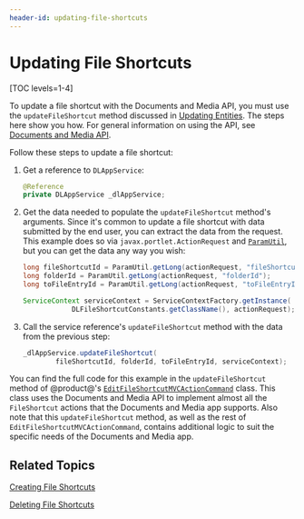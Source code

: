 ```yaml
---
header-id: updating-file-shortcuts
---
```


# Updating File Shortcuts

[TOC levels=1-4]

To update a file shortcut with the Documents and Media API, you must use the 
`updateFileShortcut` method discussed in 
[Updating Entities](/docs/7-2/frameworks/-/knowledge_base/f/updating-entities). 
The steps here show you how. For general information on using the API, see 
[Documents and Media API](/docs/7-2/frameworks/-/knowledge_base/f/documents-and-media-api). 

Follow these steps to update a file shortcut:

1.  Get a reference to `DLAppService`: 

    ```java
    @Reference
    private DLAppService _dlAppService;
    ```

2.  Get the data needed to populate the `updateFileShortcut` method's arguments. 
    Since it's common to update a file shortcut with data submitted by the end 
    user, you can extract the data from the request. This example does so via 
    `javax.portlet.ActionRequest` and 
    [`ParamUtil`](@platform-ref@/7.2-latest/javadocs/portal-kernel/com/liferay/portal/kernel/util/ParamUtil.html), 
    but you can get the data any way you wish: 

    ```java
    long fileShortcutId = ParamUtil.getLong(actionRequest, "fileShortcutId");
    long folderId = ParamUtil.getLong(actionRequest, "folderId");
    long toFileEntryId = ParamUtil.getLong(actionRequest, "toFileEntryId");

    ServiceContext serviceContext = ServiceContextFactory.getInstance(
                DLFileShortcutConstants.getClassName(), actionRequest);
    ```

<!-- Uncomment once article is available
    For more information on `ServiceContext`, see the tutorial 
    Understanding ServiceContext. 
-->

3.  Call the service reference's `updateFileShortcut` method with the data from 
    the previous step: 

    ```java
    _dlAppService.updateFileShortcut(
            fileShortcutId, folderId, toFileEntryId, serviceContext);
    ```

You can find the full code for this example in the `updateFileShortcut` method 
of @product@'s 
[`EditFileShortcutMVCActionCommand`](https://github.com/liferay/liferay-portal/blob/master/modules/apps/document-library/document-library-web/src/main/java/com/liferay/document/library/web/internal/portlet/action/EditFileShortcutMVCActionCommand.java) 
class. This class uses the Documents and Media API to implement almost all the 
`FileShortcut` actions that the Documents and Media app supports. Also note that 
this `updateFileShortcut` method, as well as the rest of 
`EditFileShortcutMVCActionCommand`, contains additional logic to suit the 
specific needs of the Documents and Media app. 

## Related Topics

[Creating File Shortcuts](/docs/7-2/frameworks/-/knowledge_base/f/creating-file-shortcuts)

[Deleting File Shortcuts](/docs/7-2/frameworks/-/knowledge_base/f/deleting-file-shortcuts)
